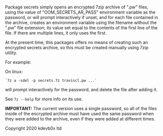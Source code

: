 Package secrets simply opens an encrypted 7zip archive of ".pw" files, using the value of "OOM_SECRETS_AR_PASS" environment variable as the password, or will prompt interactively if unset, and for each file contained in the archive, creates an environment variable using the filename without the ".pw" file extension; its value set equal
to the contents of the first line of the file. If there are multiple lines, it only uses the first.

At the present time, this packages offers no means of creating such an encrypted
secrets archive, so this must be created manually using 7zip utility.

For example:

On linux:

	`7z a -sdel -p secrets.7z traviscl.pw ...`

will prompt interactively for the password, and delete the file after adding it.


See `7z --help` for more info on its use.

**IMPORTANT:**
The current version uses a single password, so all of the files inside of the
encrypted archive must have used the same password when they were added to the
archive, even if they were added at different times.

Copyright 2020 kdevb0x ltd
